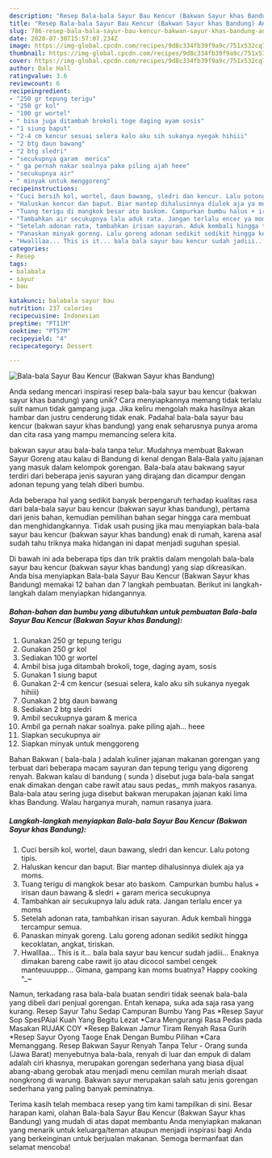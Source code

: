 ```yaml
---
description: "Resep Bala-bala Sayur Bau Kencur (Bakwan Sayur khas Bandung) Anti Gagal"
title: "Resep Bala-bala Sayur Bau Kencur (Bakwan Sayur khas Bandung) Anti Gagal"
slug: 786-resep-bala-bala-sayur-bau-kencur-bakwan-sayur-khas-bandung-anti-gagal
date: 2020-07-30T15:57:07.234Z
image: https://img-global.cpcdn.com/recipes/9d8c334fb39f9a9c/751x532cq70/bala-bala-sayur-bau-kencur-bakwan-sayur-khas-bandung-foto-resep-utama.jpg
thumbnail: https://img-global.cpcdn.com/recipes/9d8c334fb39f9a9c/751x532cq70/bala-bala-sayur-bau-kencur-bakwan-sayur-khas-bandung-foto-resep-utama.jpg
cover: https://img-global.cpcdn.com/recipes/9d8c334fb39f9a9c/751x532cq70/bala-bala-sayur-bau-kencur-bakwan-sayur-khas-bandung-foto-resep-utama.jpg
author: Dale Hall
ratingvalue: 3.6
reviewcount: 6
recipeingredient:
- "250 gr tepung terigu"
- "250 gr kol"
- "100 gr wortel"
- " bisa juga ditambah brokoli toge daging ayam sosis"
- "1 siung baput"
- "2-4 cm kencur sesuai selera kalo aku sih sukanya nyegak hihiii"
- "2 btg daun bawang"
- "2 btg sledri"
- "secukupnya garam  merica"
- " ga pernah nakar soalnya pake piling ajah heee"
- "secukupnya air"
- " minyak untuk menggoreng"
recipeinstructions:
- "Cuci bersih kol, wortel, daun bawang, sledri dan kencur. Lalu potong tipis."
- "Haluskan kencur dan baput. Biar mantep dihalusinnya diulek aja ya moms."
- "Tuang terigu di mangkok besar ato baskom. Campurkan bumbu halus + irisan daun bawang &amp; sledri + garam merica secukupnya"
- "Tambahkan air secukupnya lalu aduk rata. Jangan terlalu encer ya moms"
- "Setelah adonan rata, tambahkan irisan sayuran. Aduk kembali hingga tercampur semua."
- "Panaskan minyak goreng. Lalu goreng adonan sedikit sedikit hingga kecoklatan, angkat, tiriskan."
- "Hwalllaa... This is it... bala bala sayur bau kencur sudah jadiii... Enaknya dimakan bareng cabe rawit ijo atau dicocol sambel cengek manteuuuppp... Gimana, gampang kan moms buatnya? Happy cooking ^_~"
categories:
- Resep
tags:
- balabala
- sayur
- bau

katakunci: balabala sayur bau 
nutrition: 237 calories
recipecuisine: Indonesian
preptime: "PT11M"
cooktime: "PT57M"
recipeyield: "4"
recipecategory: Dessert

---
```



![Bala-bala Sayur Bau Kencur (Bakwan Sayur khas Bandung)](https://img-global.cpcdn.com/recipes/9d8c334fb39f9a9c/751x532cq70/bala-bala-sayur-bau-kencur-bakwan-sayur-khas-bandung-foto-resep-utama.jpg)

Anda sedang mencari inspirasi resep bala-bala sayur bau kencur (bakwan sayur khas bandung) yang unik? Cara menyiapkannya memang tidak terlalu sulit namun tidak gampang juga. Jika keliru mengolah maka hasilnya akan hambar dan justru cenderung tidak enak. Padahal bala-bala sayur bau kencur (bakwan sayur khas bandung) yang enak seharusnya punya aroma dan cita rasa yang mampu memancing selera kita.

bakwan sayur atau bala-bala tanpa telur. Mudahnya membuat Bakwan Sayur Goreng atau kalau di Bandung di kenal dengan Bala-Bala yaitu jajanan yang masuk dalam kelompok gorengan. Bala-bala atau bakwang sayur terdiri dari beberapa jenis sayuran yang dirajang dan dicampur dengan adonan tepung yang telah diberi bumbu.

Ada beberapa hal yang sedikit banyak berpengaruh terhadap kualitas rasa dari bala-bala sayur bau kencur (bakwan sayur khas bandung), pertama dari jenis bahan, kemudian pemilihan bahan segar hingga cara membuat dan menghidangkannya. Tidak usah pusing jika mau menyiapkan bala-bala sayur bau kencur (bakwan sayur khas bandung) enak di rumah, karena asal sudah tahu triknya maka hidangan ini dapat menjadi suguhan spesial.


Di bawah ini ada beberapa tips dan trik praktis dalam mengolah bala-bala sayur bau kencur (bakwan sayur khas bandung) yang siap dikreasikan. Anda bisa menyiapkan Bala-bala Sayur Bau Kencur (Bakwan Sayur khas Bandung) memakai 12 bahan dan 7 langkah pembuatan. Berikut ini langkah-langkah dalam menyiapkan hidangannya.

<!--inarticleads1-->

##### Bahan-bahan dan bumbu yang dibutuhkan untuk pembuatan Bala-bala Sayur Bau Kencur (Bakwan Sayur khas Bandung):

1. Gunakan 250 gr tepung terigu
1. Gunakan 250 gr kol
1. Sediakan 100 gr wortel
1. Ambil  bisa juga ditambah brokoli, toge, daging ayam, sosis
1. Gunakan 1 siung baput
1. Gunakan 2-4 cm kencur (sesuai selera, kalo aku sih sukanya nyegak hihiii)
1. Gunakan 2 btg daun bawang
1. Sediakan 2 btg sledri
1. Ambil secukupnya garam &amp; merica
1. Ambil  ga pernah nakar soalnya. pake piling ajah... heee
1. Siapkan secukupnya air
1. Siapkan  minyak untuk menggoreng


Bahan Bakwan ( bala-bala ) adalah kuliner jajanan makanan gorengan yang terbuat dari beberapa macam sayuran dan tepung terigu yang digoreng renyah. Bakwan kalau di bandung ( sunda ) disebut juga bala-bala sangat enak dimakan dengan cabe rawit atau saus pedas,, mmh makyos rasanya. Bala-bala atau sering juga disebut bakwan merupakan jajanan kaki lima khas Bandung. Walau harganya murah, namun rasanya juara. 

<!--inarticleads2-->

##### Langkah-langkah menyiapkan Bala-bala Sayur Bau Kencur (Bakwan Sayur khas Bandung):

1. Cuci bersih kol, wortel, daun bawang, sledri dan kencur. Lalu potong tipis.
1. Haluskan kencur dan baput. Biar mantep dihalusinnya diulek aja ya moms.
1. Tuang terigu di mangkok besar ato baskom. Campurkan bumbu halus + irisan daun bawang &amp; sledri + garam merica secukupnya
1. Tambahkan air secukupnya lalu aduk rata. Jangan terlalu encer ya moms
1. Setelah adonan rata, tambahkan irisan sayuran. Aduk kembali hingga tercampur semua.
1. Panaskan minyak goreng. Lalu goreng adonan sedikit sedikit hingga kecoklatan, angkat, tiriskan.
1. Hwalllaa... This is it... bala bala sayur bau kencur sudah jadiii... Enaknya dimakan bareng cabe rawit ijo atau dicocol sambel cengek manteuuuppp... Gimana, gampang kan moms buatnya? Happy cooking ^_~


Namun, terkadang rasa bala-bala buatan sendiri tidak seenak bala-bala yang dibeli dari penjual gorengan. Entah kenapa, suka ada saja rasa yang kurang. Resep Sayur Tahu Sedap Campuran Bumbu Yang Pas *Resep Sayur Sop SpesPAial Kuah Yang Begitu Lezat *Cara Mengurangi Rasa Pedas pada Masakan RUJAK COY *Resep Bakwan Jamur Tiram Renyah Rasa Gurih *Resep Sayur Oyong Taoge Enak Dengan Bumbu Pilihan *Cara Memanggang. Resep Bakwan Sayur Renyah Tanpa Telur - Orang sunda (Jawa Barat) menyebutnya bala-bala, renyah di luar dan empuk di dalam adalah ciri khasnya, merupakan gorengan sederhana yang biasa dijual abang-abang gerobak atau menjadi menu cemilan murah meriah disaat nongkrong di warung. Bakwan sayur merupakan salah satu jenis gorengan sederhana yang paling banyak peminatnya. 

Terima kasih telah membaca resep yang tim kami tampilkan di sini. Besar harapan kami, olahan Bala-bala Sayur Bau Kencur (Bakwan Sayur khas Bandung) yang mudah di atas dapat membantu Anda menyiapkan makanan yang menarik untuk keluarga/teman ataupun menjadi inspirasi bagi Anda yang berkeinginan untuk berjualan makanan. Semoga bermanfaat dan selamat mencoba!
